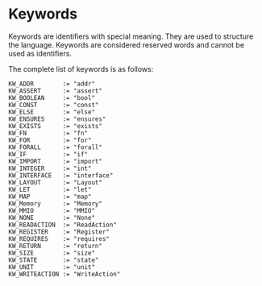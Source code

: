 # Keywords

Keywords are identifiers with special meaning. They are used to structure the language. Keywords
are considered reserved words and cannot be used as identifiers.

The complete list of keywords is as follows:
```
KW_ADDR        := "addr"
KW_ASSERT      := "assert"
KW_BOOLEAN     := "bool"
KW_CONST       := "const"
KW_ELSE        := "else"
KW_ENSURES     := "ensures"
KW_EXISTS      := "exists"
KW_FN          := "fn"
KW_FOR         := "for"
KW_FORALL      := "forall"
KW_IF          := "if"
KW_IMPORT      := "import"
KW_INTEGER     := "int"
KW_INTERFACE   := "interface"
KW_LAYOUT      := "Layout"
KW_LET         := "let"
KW_MAP         := "map"
KW_Memory      := "Memory"
KW_MMIO        := "MMIO"
KW_NONE        := "None"
KW_READACTION  := "ReadAction"
KW_REGISTER    := "Register"
KW_REQUIRES    := "requires"
KW_RETURN      := "return"
KW_SIZE        := "size"
KW_STATE       := "state"
KW_UNIT        := "unit"
KW_WRITEACTION := "WriteAction"
```